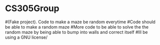 # CS305Group

#(Fake project). Code to make a maze be random everytime 
#Code should be able to make a random maze
#More code to be able to solve the the random maze by being able to bump into walls and correct itself
#Ill be using a GNU license/
